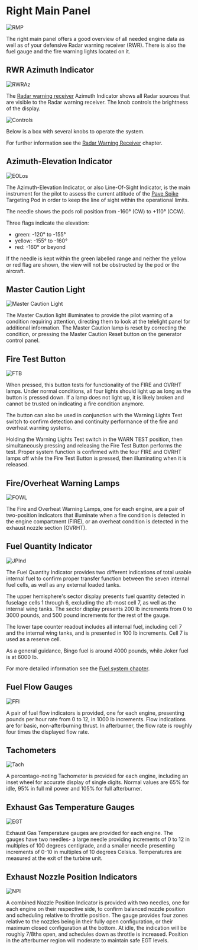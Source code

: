 # Right Main Panel

![RMP](../../img/RMP.jpg)

The right main panel offers a good overview of all needed engine data as well as of your defensive
Radar warning receiver (RWR). There is also the fuel gauge and the fire warning lights located on
it.

## RWR Azimuth Indicator

![RWRAz](../../img/RWRAz.jpg)

The [Radar warning receiver](../../systems/defensive_systems/radar_warning_receiver.md) Azimuth
Indicator shows all Radar sources that are visible to the Radar warning receiver.
The knob controls the brightness of the display.

![Controls](../../img/pilot_rwr_controls.jpg)

Below is a box with several knobs to operate the system.

For further information see the
[Radar Warning Receiver](../../systems/defensive_systems/radar_warning_receiver.md) chapter.

## Azimuth-Elevation Indicator

![EOLos](../../img/EOLos.jpg)

The Azimuth-Elevation Indicator, or also Line-Of-Sight Indicator, is the main
instrument for the pilot to assess the current attitude of
the [Pave Spike](../../systems/weapon_systems/pave_spike/overview.md)
Targeting Pod in order to keep the line of sight within the operational limits.

The needle shows the pods roll position from -160° (CW) to +110° (CCW).

Three flags indicate the elevation:

- green: -120° to -155°
- yellow: -155° to -160°
- red: -160° or beyond

If the needle is kept within the green labelled range and neither the yellow or
red flag are shown, the view will not be obstructed by the pod or the aircraft.

## Master Caution Light

![Master Caution Light](../../img/pilot_master_caution.jpg)

The Master Caution light illuminates to provide the pilot warning of a condition
requiring attention, directing them to look at the telelight panel for
additional information. The Master Caution lamp is reset by correcting the
condition, or pressing the Master Caution Reset button on the generator control
panel.

## Fire Test Button

![FTB](../../img/pilot_fire_test_button.jpg)

When pressed, this button tests for functionality of the FIRE and OVRHT lamps.
Under normal conditions, all four lights should light up as long as the button
is pressed down. If a lamp does not light up, it is likely broken and cannot be
trusted on indicating a fire condition anymore.

The button can also be used in conjunction with the Warning Lights Test switch
to confirm detection and continuity performance of the fire and overheat warning
systems.

Holding the Warning Lights Test switch in the WARN TEST position, then
simultaneously pressing and releasing the Fire Test Button performs the test.
Proper system function is confirmed with the four FIRE and OVRHT lamps off while
the Fire Test Button is pressed, then illuminating when it is released.

## Fire/Overheat Warning Lamps

![FOWL](../../img/pilot_fire_overheat.jpg)

The Fire and Overheat Warning Lamps, one for each engine, are a pair of
two-position indicators that illuminate when a fire condition is detected in the
engine compartment (FIRE), or an overheat condition is detected in the exhaust
nozzle section (OVRHT).

## Fuel Quantity Indicator

![JPInd](../../img/JPInd.jpg)

The Fuel Quantity Indicator provides two different indications of total usable
internal fuel to confirm proper transfer function between the seven internal
fuel cells, as well as any external loaded tanks.

The upper hemisphere's sector
display presents fuel quantity detected in fuselage cells 1 through 6, excluding
the aft-most cell 7, as well as the internal wing tanks. The sector display
presents 200 lb increments from 0 to 3000 pounds, and 500 pound increments for
the rest of the gauge.

The lower tape counter readout includes all internal
fuel, including cell 7 and the internal wing tanks, and is presented in 100 lb
increments. Cell 7 is used as a reserve cell.

As a general guidance, Bingo fuel is around 4000 pounds, while Joker fuel is at 6000 lb.

For more detailed information see the
[Fuel system chapter](../../systems/engines_and_fuel_systems/fuel_system.md).

## Fuel Flow Gauges

![FFI](../../img/FFI.jpg)

A pair of fuel flow indicators is provided, one for each engine, presenting
pounds per hour rate from 0 to 12, in 1000 lb increments. Flow indications are
for basic, non-afterburning thrust. In afterburner, the flow rate is roughly
four times the displayed flow rate.

## Tachometers

![Tach](../../img/Tach.jpg)

A percentage-noting Tachometer is provided for each engine, including an inset
wheel for accurate display of single digits. Normal values are 65% for idle, 95% in full mil power
and 105% for full afterburner.

## Exhaust Gas Temperature Gauges

![EGT](../../img/EGT.jpg)

Exhaust Gas Temperature gauges are provided for each engine. The gauges have two
needles- a large needle providing increments of 0 to 12 in multiples of 100
degrees centigrade, and a smaller needle presenting increments of 0-10 in
multiples of 10 degrees Celsius. Temperatures are measured at the exit of the
turbine unit.

## Exhaust Nozzle Position Indicators

![NPI](../../img/NPI.jpg)

A combined Nozzle Position Indicator is provided with two needles, one for each
engine on their respective side, to confirm balanced nozzle position and
scheduling relative to throttle position. The gauge provides four zones relative
to the nozzles being in their fully open configuration, or their maximum closed
configuration at the bottom. At idle, the indication will be roughly 7/8ths
open, and schedules down as throttle is increased. Position in the afterburner
region will moderate to maintain safe EGT levels.
